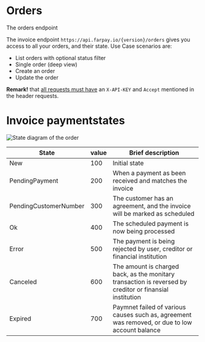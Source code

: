 
# Orders

The orders endpoint

The invoice endpoint `https://api.farpay.io/{version}/orders` gives you access to all your orders, and their state. Use Case scenarios are:
* List orders with optional status filter
* Single order (deep view)
* Create an order
* Update the order

**Remark!** that [all requests must have](All-Requests.md) an `X-API-KEY` and `Accept` mentioned in the header requests.

# Invoice paymentstates
![State diagram of the order](orderStates.png)

State | value | Brief description
------|-------|----------------
New | 100 | Initial state
PendingPayment     | 200 | When a payment as been received and matches the invoice 
PendingCustomerNumber | 300 | The customer has an agreement, and the invoice will be marked as scheduled
Ok  | 400 | The scheduled payment is now being processed
Error | 500 | The payment is being rejected by user, creditor or financial institution
Canceled | 600 | The amount is charged back, as the monitary transaction is reversed by creditor or finansial institution
Expired | 700 | Paymnet failed of various causes such as, agreement was removed, or due to low account balance
